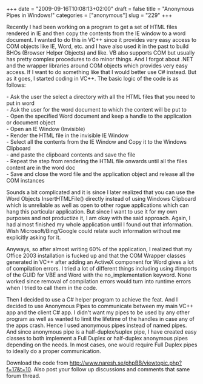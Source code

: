 +++
date = "2009-09-16T10:08:13+02:00"
draft = false
title = "Anonymous Pipes in Windows!"
categories = ["anonymous"]
slug = "229"
+++

<div style="position: absolute; overflow-x: hidden; overflow-y: hidden; width: 1px; height: 1px; top: 0px; left: -10000px" id="_mcePaste">Recently I had been working on a program to get a set of HTML files rendered in IE and then copy the contents from the IE window to a word document. I wanted to do this in VC++ since it provides very easy access to COM objects like IE, Word, etc. and I have also used it in the past to build BHOs (Browser Helper Objects) and like. VB also supports COM but usually has pretty complex procedures to do minor things. And I forgot about .NET and the wrapper libraries around COM objects which provides very easy access. If I want to do something like that I would better use C# instead. But as it goes, I started coding in VC++. The basic logic of the code is as follows:</div>  <div style="position: absolute; overflow-x: hidden; overflow-y: hidden; width: 1px; height: 1px; top: 0px; left: -10000px" id="_mcePaste">- Ask the user the select a directory with all the HTML files that you need to put in word</div>  <div style="position: absolute; overflow-x: hidden; overflow-y: hidden; width: 1px; height: 1px; top: 0px; left: -10000px" id="_mcePaste">- Ask the user for the word document to which the content will be put to</div>  <div style="position: absolute; overflow-x: hidden; overflow-y: hidden; width: 1px; height: 1px; top: 0px; left: -10000px" id="_mcePaste">- Open the specified Word document and keep a handle to the application or document object</div>  <div style="position: absolute; overflow-x: hidden; overflow-y: hidden; width: 1px; height: 1px; top: 0px; left: -10000px" id="_mcePaste">- Open an IE Window (Invisible)</div>  <div style="position: absolute; overflow-x: hidden; overflow-y: hidden; width: 1px; height: 1px; top: 0px; left: -10000px" id="_mcePaste">- Render the HTML file in the invisible IE Window</div>  <div style="position: absolute; overflow-x: hidden; overflow-y: hidden; width: 1px; height: 1px; top: 0px; left: -10000px" id="_mcePaste">- Select all the contents from the IE Window and Copy it to the Windows Clipboard</div>  <div style="position: absolute; overflow-x: hidden; overflow-y: hidden; width: 1px; height: 1px; top: 0px; left: -10000px" id="_mcePaste">- and paste the clipboard contents and save the file</div>  <div style="position: absolute; overflow-x: hidden; overflow-y: hidden; width: 1px; height: 1px; top: 0px; left: -10000px" id="_mcePaste">- Repeat the step from rendering the HTML file onwards until all the files content are in the word doc</div>  <div style="position: absolute; overflow-x: hidden; overflow-y: hidden; width: 1px; height: 1px; top: 0px; left: -10000px" id="_mcePaste">- Save and close the word file and the application object and release all the COM instances</div>  <div style="position: absolute; overflow-x: hidden; overflow-y: hidden; width: 1px; height: 1px; top: 0px; left: -10000px" id="_mcePaste">Sounds a bit complicated and it is since I later realized that you can use the Word Objects InsertHTMLFile() directly instead of using Windows Clipboard which is unreliable as well as open to other rogue applications which can hang this particular application. But since I want to use it for my own purposes and not productize it, I am okay with the said approach. Again, I had almost finished my whole application until I found out that information. Wish Microsoft/Bing/Google could relate such information without me explicitly asking for it.</div>  <div style="position: absolute; overflow-x: hidden; overflow-y: hidden; width: 1px; height: 1px; top: 0px; left: -10000px" id="_mcePaste">Anyways, so after almost writing 60% of the application, I realized that my Office 2003 installation is fucked up and that the COM Wrapper classes generated in VC++ after adding an ActiveX component for Word gives a lot of compilation errors. I tried a lot of different things including using #imports of the GUID for VBE and Word with the no_implementation keyword. None worked since removal of compilation errors would turn into runtime errors when I tried to call them in the code.</div>  <div style="position: absolute; overflow-x: hidden; overflow-y: hidden; width: 1px; height: 1px; top: 0px; left: -10000px" id="_mcePaste">Anyways, then I decided to use a C# helper program to achieve the feat. And I decided to use Anonymous Pipes to communicate between my main VC++ app and the client C# app. I didn't want my pipes to be used by any other program as well as wanted to limit the lifetime of the handles in case any of the apps crash. Hence I used anonymous pipes instead of named pipes. And since anonymous pipe is a half-duplex/suplex pipe, I have created easy classes to both implement a Full Duplex or half-duplex anonymous pipes depending on the needs. In most cases, one would require Full Duplex pipes to ideally do a proper communication.</div>  <div style="position: absolute; overflow-x: hidden; overflow-y: hidden; width: 1px; height: 1px; top: 0px; left: -10000px" id="_mcePaste">Download the code from http://www.naresh.se/phpBB/viewtopic.php?f=17&amp;t=10. Also post your follow up discussions and comments that same forum thread.</div>  <p>Recently I had been working on a program to get a set of HTML files rendered in IE and then copy the contents from the IE window to a word document. I wanted to do this in VC++ since it provides very easy access to COM objects like IE, Word, etc. and I have also used it in the past to build BHOs (Browser Helper Objects) and like. VB also supports COM but usually has pretty complex procedures to do minor things. And I forgot about .NET and the wrapper libraries around COM objects which provides very easy access. If I want to do something like that I would better use C# instead. But as it goes, I started coding in VC++. The basic logic of the code is as follows:</p>  <p>- Ask the user the select a directory with all the HTML files that you need to put in word   <br />- Ask the user for the word document to which the content will be put to    <br />- Open the specified Word document and keep a handle to the application or document object    <br />- Open an IE Window (Invisible)    <br />- Render the HTML file in the invisible IE Window    <br />- Select all the contents from the IE Window and Copy it to the Windows Clipboard    <br />- and paste the clipboard contents and save the file    <br />- Repeat the step from rendering the HTML file onwards until all the files content are in the word doc    <br />- Save and close the word file and the application object and release all the COM instances</p>  <p>Sounds a bit complicated and it is since I later realized that you can use the Word Objects InsertHTMLFile() directly instead of using Windows Clipboard which is unreliable as well as open to other rogue applications which can hang this particular application. But since I want to use it for my own purposes and not productize it, I am okay with the said approach. Again, I had almost finished my whole application until I found out that information. Wish Microsoft/Bing/Google could relate such information without me explicitly asking for it.</p>  <p>Anyways, so after almost writing 60% of the application, I realized that my Office 2003 installation is fucked up and that the COM Wrapper classes generated in VC++ after adding an ActiveX component for Word gives a lot of compilation errors. I tried a lot of different things including using #imports of the GUID for VBE and Word with the no_implementation keyword. None worked since removal of compilation errors would turn into runtime errors when I tried to call them in the code.</p>  <p>Then I decided to use a C# helper program to achieve the feat. And I decided to use Anonymous Pipes to communicate between my main VC++ app and the client C# app. I didn't want my pipes to be used by any other program as well as wanted to limit the lifetime of the handles in case any of the apps crash. Hence I used anonymous pipes instead of named pipes. And since anonymous pipe is a half-duplex/suplex pipe, I have created easy classes to both implement a Full Duplex or half-duplex anonymous pipes depending on the needs. In most cases, one would require Full Duplex pipes to ideally do a proper communication.</p>  <p>Download the code from <a href="http://www.naresh.se/phpBB/viewtopic.php?f=17&amp;t=10" target="_blank">http://www.naresh.se/phpBB/viewtopic.php?f=17&amp;t=10</a>. Also post your follow up discussions and comments that same forum thread.</p>

